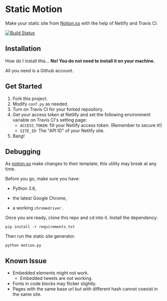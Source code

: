 # Static Motion

Make your static site from [Notion.so](notion.so) with the help of Netlify and Travis CI.

[![Build Status](https://travis-ci.org/alanzchen/static-motion.svg?branch=master)](https://travis-ci.org/alanzchen/static-motion)

## Installation

How do I install this… **No! You do not need to install it on your machine.**

All you need is a Github account.

## Get Started

1. Fork this project.
2. Modify `conf.py` as needed.
3. Turn on Travis CI for your forked repository.
4. Get your access token at Netlify and set the following environment variable on Travis CI's setting page:
   - `ACCESS_TOKEN`: fill your Netlify access token.
     (Remember to secure it!)
   - `SITE_ID`: The "API ID" of your Netlify site.
5. Bang!

## Debugging

As [notion.so](notion.so) make changes to their template, this utility may break at any time.

Before you go, make sure you have:

- Python 3.6,


- the latest Google Chrome,
- a working `chromedriver` .

Once you are ready, clone this repo and cd into it. Install the dependency:

```
pip install -r requirements.txt
```

Then run the static site generator.

```
python motion.py
```

## Known Issue

- Embedded elements might not work.
  - Embedded tweets are not working.
- Fonts in code blocks may flicker slightly.
- Pages with the same base url but with different hash cannot coexist in the same site.